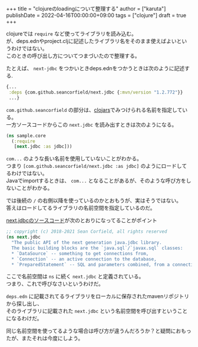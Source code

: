 +++
title = "clojureのloadingについて整理する"
author = ["karuta"]
publishDate = 2022-04-16T00:00:00+09:00
tags = ["clojure"]
draft = true
+++

clojureでは `require` など使ってライブラリを読み込む。 <br/>
が、deps.ednやproject.cljに記述したライブラリ名をそのまま使えばよいというわけではない。 <br/>
このときの呼び出し方についてつまづいたので整理する。 <br/>

<!--more-->

たとえば、 `next-jdbc` をつかいときdeps.ednをつかうときは次のように記述する. <br/>

```clojure
{...
 :deps {com.github.seancorfield/next.jdbc {:mvn/version "1.2.772"}}
 ...}
```

`com.github.seancorfield` の部分は、[clojars](https://clojars.org/)でみつけられる名前を指定している。 <br/>
一方ソースコードからこの `next.jdbc` を読み出すときは次のようになる。 <br/>

```clojure
(ns sample.core
  (:require
   [next.jdbc :as jdbc]))
```

`com...` のような長い名前を使用していないことがわかる。 <br/>
つまり `[com.github.seancorfield/next.jdbc :as jdbc]` のようにロードしてるわけではない。 <br/>
Javaでimportするときは、 `com...` となることがあるが、そのような呼び方をしないことがわかる。 <br/>

では後続の `/` の右側以降を使っているのかとおもうが、実はそうではない。 <br/>
答えはロードしてるライブラリの名前空間を指定しているのだ。 <br/>

[next.jdbcのソースコード](https://github.com/seancorfield/next-jdbc/blob/develop/src/next/jdbc.clj)が次のとおりになってることがポイント <br/>

```clojure
;; copyright (c) 2018-2021 Sean Corfield, all rights reserved
(ns next.jdbc
  "The public API of the next generation java.jdbc library.
  The basic building blocks are the `java.sql`/`javax.sql` classes:
  * `DataSource` -- something to get connections from,
  * `Connection` -- an active connection to the database,
  * `PreparedStatement` -- SQL and parameters combined, from a connection,
```

ここで名前空間は `ns` に続く `next.jdbc` と定義されている。 <br/>
つまり、これで呼びなさいというわけだ。 <br/>

`deps.edn` に記載されてるライブラリをローカルに保存されたmavenリポジトリから探し出し、 <br/>
そのライブラリに記載された `next.jdbc` という名前空間を呼び出すということになるわけだ。 <br/>

同じ名前空間を使ってるような場合は呼び方が違うんだろうか？と疑問におもったが、またそれは今度にしよう。 <br/>